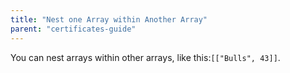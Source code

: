 ```yaml
---
title: "Nest one Array within Another Array"
parent: "certificates-guide"
---
```


You can nest arrays within other arrays, like this:`[["Bulls", 43]]`.
